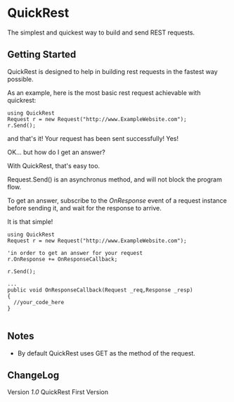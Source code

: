 # QuickRest

The simplest and quickest way to build and send REST requests.

## Getting Started

QuickRest is designed to help in building rest requests in the fastest way possible.

As an example, here is the most basic rest request achievable with quickrest:

```
using QuickRest
Request r = new Request("http://www.ExampleWebsite.com");
r.Send();
```
and that's it! Your request has been sent successfully! Yes!

OK... but how do I get an answer?

With QuickRest, that's easy too.

Request.Send() is an asynchronus method, and will not block the program flow.

To get an answer, subscribe to the *OnResponse* event of a request instance before sending it, and wait for the response to arrive.

It is that simple!

```
using QuickRest
Request r = new Request("http://www.ExampleWebsite.com");

'in order to get an answer for your request
r.OnResponse += OnResponseCallback;

r.Send();

...
public void OnResponseCallback(Request _req,Response _resp)
{
  //your_code_here
}


```

## Notes
  - By default QuickRest uses GET as the method of the request.


## ChangeLog

  Version *1.0*
    QuickRest First Version
